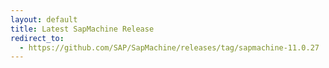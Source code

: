 ```yaml
---
layout: default
title: Latest SapMachine Release
redirect_to:
  - https://github.com/SAP/SapMachine/releases/tag/sapmachine-11.0.27
---
```

